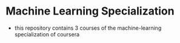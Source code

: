 # Machine Learning Specialization
+ this repository contains 3 courses of the machine-learning specialization of coursera
